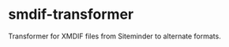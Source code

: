 smdif-transformer
=================

Transformer for XMDIF files from Siteminder to alternate formats.
